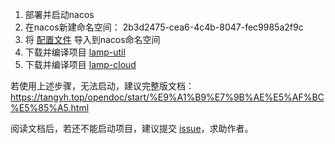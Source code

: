 1. 部署并启动nacos
2. 在nacos新建命名空间： 2b3d2475-cea6-4c4b-8047-fec9985a2f9c
3. 将 [配置文件](./01-third-party/nacos/) 导入到nacos命名空间
4. 下载并编译项目 [lamp-util](https://github.com/zuihou111/lamp-util)
5. 下载并编译项目 [lamp-cloud](https://github.com/dromara/lamp-cloud)


若使用上述步骤，无法启动，建议完整版文档： https://tangyh.top/opendoc/start/%E9%A1%B9%E7%9B%AE%E5%AF%BC%E5%85%A5.html

阅读文档后，若还不能启动项目，建议提交 [issue](https://github.com/dromara/lamp-cloud/issues/new)，求助作者。